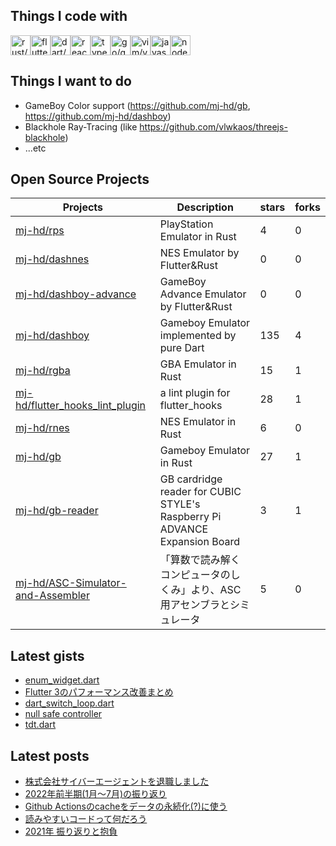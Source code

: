 ## Things I code with

<img src="https://cdn.jsdelivr.net/gh/devicons/devicon/icons/rust/rust-plain.svg" alt="rust/rust-plain" width="32" height="32"><img src="https://cdn.jsdelivr.net/gh/devicons/devicon/icons/flutter/flutter-original.svg" alt="flutter/flutter-original" width="32" height="32"><img src="https://cdn.jsdelivr.net/gh/devicons/devicon/icons/dart/dart-original-wordmark.svg" alt="dart/dart-original-wordmark" width="32" height="32"><img src="https://cdn.jsdelivr.net/gh/devicons/devicon/icons/react/react-original-wordmark.svg" alt="react/react-original-wordmark" width="32" height="32"><img src="https://cdn.jsdelivr.net/gh/devicons/devicon/icons/typescript/typescript-original.svg" alt="typescript/typescript-original" width="32" height="32"><img src="https://cdn.jsdelivr.net/gh/devicons/devicon/icons/go/go-original.svg" alt="go/go-original" width="32" height="32"><img src="https://cdn.jsdelivr.net/gh/devicons/devicon/icons/vim/vim-original.svg" alt="vim/vim-original" width="32" height="32"><img src="https://cdn.jsdelivr.net/gh/devicons/devicon/icons/javascript/javascript-original.svg" alt="javascript/javascript-original" width="32" height="32"><img src="https://cdn.jsdelivr.net/gh/devicons/devicon/icons/nodejs/nodejs-original-wordmark.svg" alt="nodejs/nodejs-original-wordmark" width="32" height="32">

## Things I want to do

- GameBoy Color support (https://github.com/mj-hd/gb, https://github.com/mj-hd/dashboy)
- Blackhole Ray-Tracing (like https://github.com/vlwkaos/threejs-blackhole)
- ...etc

## Open Source Projects

|Projects|Description|stars|forks|
|--------|-----------|-----|-----|
|[mj-hd/rps](https://github.com/mj-hd/rps)|PlayStation Emulator in Rust|4|0|
|[mj-hd/dashnes](https://github.com/mj-hd/dashnes)|NES Emulator by Flutter&Rust|0|0|
|[mj-hd/dashboy-advance](https://github.com/mj-hd/dashboy-advance)|GameBoy Advance Emulator by Flutter&Rust|0|0|
|[mj-hd/dashboy](https://github.com/mj-hd/dashboy)|Gameboy Emulator implemented by pure Dart|135|4|
|[mj-hd/rgba](https://github.com/mj-hd/rgba)|GBA Emulator in Rust|15|1|
|[mj-hd/flutter_hooks_lint_plugin](https://github.com/mj-hd/flutter_hooks_lint_plugin)|a lint plugin for flutter_hooks|28|1|
|[mj-hd/rnes](https://github.com/mj-hd/rnes)|NES Emulator in Rust|6|0|
|[mj-hd/gb](https://github.com/mj-hd/gb)|Gameboy Emulator in Rust|27|1|
|[mj-hd/gb-reader](https://github.com/mj-hd/gb-reader)|GB cardridge reader for CUBIC STYLE's Raspberry Pi ADVANCE Expansion Board|3|1|
|[mj-hd/ASC-Simulator-and-Assembler](https://github.com/mj-hd/ASC-Simulator-and-Assembler)|「算数で読み解く コンピュータのしくみ」より、ASC用アセンブラとシミュレータ|5|0|


## Latest gists

- [enum_widget.dart](https://gist.github.com/6fc64669b074dff03ad1fa9bef9e1ae8)
- [Flutter 3のパフォーマンス改善まとめ](https://gist.github.com/c5f4eda09ca506c0ac18cfdc7f01eea5)
- [dart_switch_loop.dart](https://gist.github.com/8e6dfae5563935294b0389033cb3c613)
- [null safe controller](https://gist.github.com/fbe79a46c183992e207db63b8e2e1912)
- [tdt.dart](https://gist.github.com/2ff63328ab092f2d19d8e78e32fb8971)


## Latest posts

- [株式会社サイバーエージェントを退職しました](https://mjhd.hatenablog.com/entry/2022/10/09/161150)
- [2022年前半期(1月～7月)の振り返り](https://mjhd.hatenablog.com/entry/2022/07/31/111745)
- [Github Actionsのcacheをデータの永続化(?)に使う](https://mjhd.hatenablog.com/entry/2022/06/04/104711)
- [読みやすいコードって何だろう](https://mjhd.hatenablog.com/entry/2022/06/02/190913)
- [2021年 振り返りと抱負](https://mjhd.hatenablog.com/entry/2021/12/31/233213)

